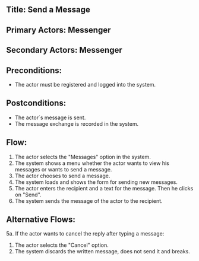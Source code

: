 ## Title: Send a Message 

## Primary Actors: Messenger
## Secondary Actors: Messenger

## Preconditions:
- The actor must be registered and logged into the system.

## Postconditions:  
- The actor´s message is sent.
- The message exchange is recorded in the system.

## Flow:
1. The actor selects the "Messages" option in the system.
2. The system shows a menu whether the actor wants to view his messages or wants to send a message.
3. The actor chooses to send a message.
4. The system loads and shows the form for sending new messages.
5. The actor enters the recipient and a text for the message. Then he clicks on "Send".
6. The system sends the message of the actor to the recipient.

## Alternative Flows:
5a. If the actor wants to cancel the reply after typing a message:
1. The actor selects the "Cancel" option.
2. The system discards the written message, does not send it and breaks.